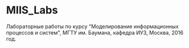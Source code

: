 # MIIS_Labs
Лабораторные работы по курсу "Моделирование информационных процессов и систем", МГТУ им. Баумана, кафедра ИУ3, Москва, 2016 год.
